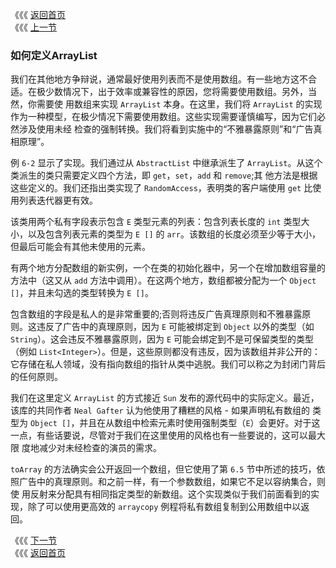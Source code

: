 《《《 [返回首页](../README.md)       <br/>
《《《 [上一节](06_The_Principle_of_Indecent_Exposure.md)

### 如何定义ArrayList

我们在其他地方争辩说，通常最好使用列表而不是使用数组。有一些地方这不合适。在极少数情况下，出于效率或兼容性的原因，您将需要使用数组。另外，当然，你需要使
用数组来实现 `ArrayList` 本身。在这里，我们将 `ArrayList` 的实现作为一种模型，在极少情况下需要使用数组。这些实现需要谨慎编写，因为它们必然涉及使用未经
检查的强制转换。我们将看到实施中的“不雅暴露原则”和“广告真相原理”。
 
例 `6-2` 显示了实现。我们通过从 `AbstractList` 中继承派生了 `ArrayList`。从这个类派生的类只需要定义四个方法，即 `get`，`set`，`add` 和 `remove`;其
他方法是根据这些定义的。我们还指出类实现了 `RandomAccess`，表明类的客户端使用 `get` 比使用列表迭代器更有效。

该类用两个私有字段表示包含 `E` 类型元素的列表：包含列表长度的 `int` 类型大小，以及包含列表元素的类型为 `E []` 的 `arr`。该数组的长度必须至少等于大小，
但最后可能会有其他未使用的元素。

有两个地方分配数组的新实例，一个在类的初始化器中，另一个在增加数组容量的方法中（这又从 `add` 方法中调用）。在这两个地方，数组都被分配为一个 
`Object []`，并且未勾选的类型转换为 `E []`。

包含数组的字段是私人的是非常重要的;否则将违反广告真理原则和不雅暴露原则。这违反了广告中的真理原则，因为 `E` 可能被绑定到 `Object` 以外的类型（如 
`String`）。这会违反不雅暴露原则，因为 `E` 可能会绑定到不是可保留类型的类型（例如 `List<Integer>`）。但是，这些原则都没有违反，因为该数组并非公开的：
它存储在私人领域，没有指向数组的指针从类中逃脱。我们可以称之为封闭门背后的任何原则。

我们在这里定义 `ArrayList` 的方式接近 `Sun` 发布的源代码中的实际定义。最近，该库的共同作者 `Neal Gafter` 认为他使用了糟糕的风格 - 如果声明私有数组的
类型为 `Object []`，并且在从数组中检索元素时使用强制类型（`E`）会更好。对于这一点，有些话要说，尽管对于我们在这里使用的风格也有一些要说的，这可以最大限
度地减少对未经检查的演员的需求。

`toArray` 的方法确实会公开返回一个数组，但它使用了第 `6.5` 节中所述的技巧，依照广告中的真理原则。和之前一样，有一个参数数组，如果它不足以容纳集合，则使
用反射来分配具有相同指定类型的新数组。这个实现类似于我们前面看到的实现，除了可以使用更高效的 `arraycopy` 例程将私有数组复制到公用数组中以返回。

《《《 [下一节](08_Array_Creation_and_Varargs.md)      <br/>
《《《 [返回首页](../README.md)
